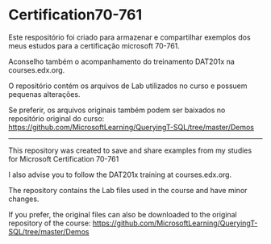 # Certification70-761
Este respositório foi criado para armazenar e compartilhar exemplos dos meus estudos para a certificação microsoft 70-761.

Aconselho também o acompanhamento do treinamento DAT201x na courses.edx.org. 

O repositório contém os arquivos de Lab utilizados no curso e possuem pequenas alterações.

Se preferir, os arquivos originais também podem ser baixados no repositório original do curso: https://github.com/MicrosoftLearning/QueryingT-SQL/tree/master/Demos

------------------------------------------------------------------------------------------------------------------------
 This repository was created to save and share examples from my studies for Microsoft Certification 70-761

I also advise you to follow the DAT201x training at courses.edx.org.

The repository contains the Lab files used in the course and have minor changes.

If you prefer, the original files can also be downloaded to the original repository of the course: https://github.com/MicrosoftLearning/QueryingT-SQL/tree/master/Demos
